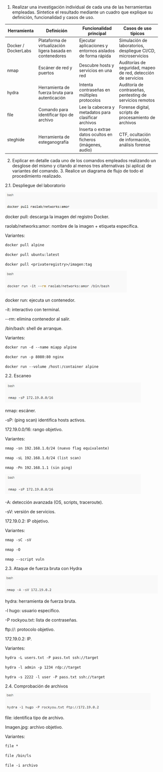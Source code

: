 1.	Realizar una investigación individual de cada una de las herramientas empleadas. Sintetice el resultado mediante un cuadro que explique su definición, funcionalidad y casos de uso.

| Herramienta | Definición                                                 | Funcionalidad principal                                      | Casos de uso típicos                                                      |
|-------------|------------------------------------------------------------|---------------------------------------------------------------|---------------------------------------------------------------------------|
| Docker / DockerLabs | Plataforma de virtualización ligera basada en contenedores | Ejecutar aplicaciones y entornos aislados de forma rápida     | Simulación de laboratorios, despliegue CI/CD, microservicios             |
| nmap        | Escáner de red y puertos                                    | Descubre hosts y servicios en una red                         | Auditorías de seguridad, mapeo de red, detección de servicios            |
| hydra       | Herramienta de fuerza bruta para autenticación              | Intenta contraseñas en múltiples protocolos                    | Auditoría de contraseñas, pentesting de servicios remotos                |
| file        | Comando para identificar tipo de archivo                    | Lee la cabecera y metadatos para clasificar archivos          | Forense digital, scripts de procesamiento de archivos                    |
| steghide    | Herramienta de esteganografía                               | Inserta o extrae datos ocultos en ficheros (imágenes, audio)  | CTF, ocultación de información, análisis forense                         |

2.	Explicar en detalle cada uno de los comandos empleados realizando un desglose del mismo y citando al menos tres alternativas (si aplica) de variantes del comando. 3. Realice un diagrama de flujo de todo el procedimiento realizado.

2.1. Despliegue del laboratorio

![Descripción](imagen/RETO%20AMOR%20IMAGEN%201.jpg)

docker pull: descarga la imagen del registro Docker.

raolab/networks:amor: nombre de la imagen + etiqueta específica.

  Variantes:

    docker pull alpine

    docker pull ubuntu:latest

    docker pull <privateregistry>/imagen:tag


![Descripción](imagen/RETO%20AMOR%20IMAGEN%202.jpg)

docker run: ejecuta un contenedor.

-it: interactivo con terminal.

--rm: elimina contenedor al salir.

/bin/bash: shell de arranque.

  Variantes:

    docker run -d --name miapp alpine

    docker run -p 8080:80 nginx

    docker run --volume /host:/container alpine

2.2. Escaneo

![Descripción](imagen/RETO%20AMOR%20IMAGEN%203.jpg)

nmap: escáner.

-sP: (ping scan) identifica hosts activos.

172.19.0.0/16: rango objetivo.

  Variantes:

    nmap -sn 192.168.1.0/24 (nuevo flag equivalente)

    nmap -sL 192.168.1.0/24 (list scan)

    nmap -Pn 192.168.1.1 (sin ping)

![Descripción](imagen/RETO%20AMOR%20IMAGEN%204.jpg)

-A: detección avanzada (OS, scripts, traceroute).

-sV: versión de servicios.

172.19.0.2: IP objetivo.

  Variantes:

    nmap -sC -sV

    nmap -O

    nmap --script vuln

2.3. Ataque de fuerza bruta con Hydra

![Descripción](imagen/RETO%20AMOR%20IMAGEN%205.jpg)

hydra: herramienta de fuerza bruta.

-l hugo: usuario específico.

-P rockyou.txt: lista de contraseñas.

ftp://: protocolo objetivo.

172.19.0.2: IP.

  Variantes:

    hydra -L users.txt -P pass.txt ssh://target

    hydra -l admin -p 1234 rdp://target

    hydra -s 2222 -l user -P pass.txt ssh://target

2.4. Comprobación de archivos

![Descripción](imagen/RETO%20AMOR%20IMAGEN%206.jpg)

file: identifica tipo de archivo.

Imagen.jpg: archivo objetivo.

  Variantes:

    file *

    file /bin/ls

    file -i archivo


